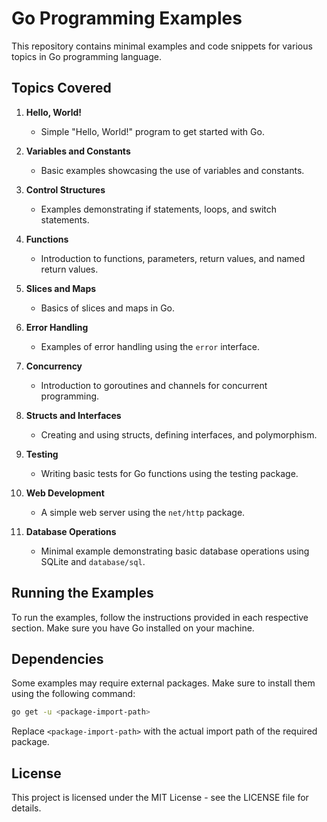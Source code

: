 # Go Programming Examples

This repository contains minimal examples and code snippets for various topics in Go programming language.

## Topics Covered

1. **Hello, World!**
   - Simple "Hello, World!" program to get started with Go.

2. **Variables and Constants**
   - Basic examples showcasing the use of variables and constants.

3. **Control Structures**
   - Examples demonstrating if statements, loops, and switch statements.

4. **Functions**
   - Introduction to functions, parameters, return values, and named return values.

5. **Slices and Maps**
   - Basics of slices and maps in Go.

6. **Error Handling**
   - Examples of error handling using the `error` interface.

7. **Concurrency**
   - Introduction to goroutines and channels for concurrent programming.

8. **Structs and Interfaces**
   - Creating and using structs, defining interfaces, and polymorphism.

9. **Testing**
   - Writing basic tests for Go functions using the testing package.

10. **Web Development**
    - A simple web server using the `net/http` package.

11. **Database Operations**
    - Minimal example demonstrating basic database operations using SQLite and `database/sql`.

## Running the Examples

To run the examples, follow the instructions provided in each respective section. Make sure you have Go installed on your machine.

## Dependencies

Some examples may require external packages. Make sure to install them using the following command:

```bash
go get -u <package-import-path>
```

Replace `<package-import-path>` with the actual import path of the required package.

## License

This project is licensed under the MIT License - see the LICENSE file for details.

